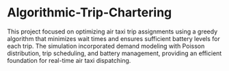 # Algorithmic-Trip-Chartering
This project focused on optimizing air taxi trip assignments using a greedy algorithm that minimizes wait times and ensures sufficient battery levels for each trip. The simulation incorporated demand modeling with Poisson distribution, trip scheduling, and battery management, providing an efficient foundation for real-time air taxi dispatching.

